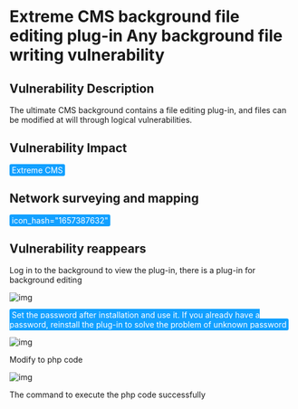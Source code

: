# Extreme CMS background file editing plug-in Any background file writing vulnerability

## Vulnerability Description

The ultimate CMS background contains a file editing plug-in, and files can be modified at will through logical vulnerabilities.

## Vulnerability Impact

<span style="background-color:rgb(18, 160, 255); padding: 2px 4px; border-radius: 3px; color: white;">Extreme CMS</span>

## Network surveying and mapping

<span style="background-color:rgb(18, 160, 255); padding: 2px 4px; border-radius: 3px; color: white;">icon_hash="1657387632"</span>

## Vulnerability reappears

Log in to the background to view the plug-in, there is a plug-in for background editing



![img](https://raw.githubusercontent.com/PeiQi0/PeiQi-WIKI-Book/refs/heads/main/docs/.vuepress/../.vuepress/public/img/jizhi-10.jpg)



<span style="background-color:rgb(18, 160, 255); padding: 2px 4px; border-radius: 3px; color: white;">Set the password after installation and use it. If you already have a password, reinstall the plug-in to solve the problem of unknown password</span>



![img](https://raw.githubusercontent.com/PeiQi0/PeiQi-WIKI-Book/refs/heads/main/docs/.vuepress/../.vuepress/public/img/jizhi-9.jpg)



Modify to php code



![img](https://raw.githubusercontent.com/PeiQi0/PeiQi-WIKI-Book/refs/heads/main/docs/.vuepress/../.vuepress/public/img/jizhi-11.jpg)



The command to execute the php code successfully